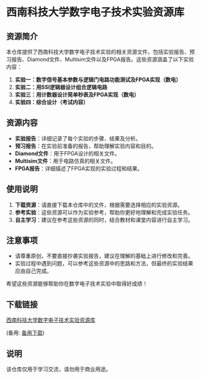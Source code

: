 # 西南科技大学数字电子技术实验资源库

## 资源简介
本仓库提供了西南科技大学数字电子技术实验的相关资源文件，包括实验报告、预习报告、Diamond文件、Multisim文件以及FPGA报告。这些资源涵盖了以下实验内容：

1. **实验一：数字信号基本参数与逻辑门电路功能测试及FPGA实现（数电）**
2. **实验二：用SSI逻辑器设计组合逻辑电路**
3. **实验三：用计数器设计简单秒表及FPGA实现（数电）**
4. **实验四：综合设计（考试内容）**

## 资源内容
- **实验报告**：详细记录了每个实验的步骤、结果及分析。
- **预习报告**：在实验前准备的报告，帮助理解实验内容和目的。
- **Diamond文件**：用于FPGA设计的相关文件。
- **Multisim文件**：用于电路仿真的相关文件。
- **FPGA报告**：详细描述了FPGA实现的实验过程和结果。

## 使用说明
1. **下载资源**：请直接下载本仓库中的文件，根据需要选择相应的实验资源。
2. **参考实验**：这些资源可以作为实验参考，帮助你更好地理解和完成实验任务。
3. **自主学习**：建议在参考这些资源的同时，结合教材和课堂内容进行自主学习。

## 注意事项
- 请尊重原创，不要直接抄袭实验报告，建议在理解的基础上进行修改和完善。
- 实验过程中遇到问题，可以参考这些资源中的思路和方法，但最终的实验结果应由自己完成。

希望这些资源能够帮助你在数字电子技术实验中取得好成绩！

## 下载链接
[西南科技大学数字电子技术实验资源库](https://pan.quark.cn/s/d886d5ca980b) 

(备用: [备用下载](https://pan.baidu.com/s/1l2xMQyv08tmpsv4BC7oqMw?pwd=1234))

## 说明

该仓库仅用于学习交流，请勿用于商业用途。
